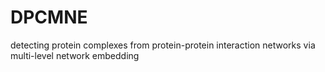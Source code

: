 # DPCMNE
detecting protein complexes from protein-protein interaction networks via multi-level network embedding
